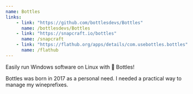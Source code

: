 ```yaml
---
name: Bottles
links: 
    - link: "https://github.com/bottlesdevs/Bottles"
      name: /bottlesdevs/Bottles
    - link: "https://snapcraft.io/bottles"
      name: /snapcraft
    - link: "https://flathub.org/apps/details/com.usebottles.bottles"
      name: /flathub
---
```

<p>Easily run Windows software on Linux with 🍷 Bottles!</p>
<p>Bottles was born in 2017 as a personal need. I needed a practical way to manage my wineprefixes. </p>
